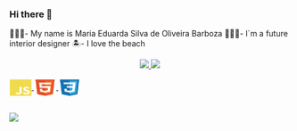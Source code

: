 ### Hi there 👋
👩🏾‍🦱- My name is Maria Eduarda Silva de Oliveira Barboza
👩🏾‍🎨- I´m a future interior designer
🏝️- I love the beach

<div align="center">
  <a href="https://github.com/Dudabarboza">
  <img height="150em" src="https://github-readme-stats.vercel.app/api?username=Dudabarboza&show_icons=true&theme=dracula"/>
  <img height="150em" src="https://github-readme-stats.vercel.app/api/top-langs/?username=Dudabarboza&layout=compact&langs_count=7&theme=dracula"/>
</div>
  <div style="display: inline_block"><br>
  <img align="center" alt="Rafa-Js" height="30" width="40" src="https://raw.githubusercontent.com/devicons/devicon/master/icons/javascript/javascript-plain.svg">
  <img align="center" alt="Rafa-HTML" height="30" width="40" src="https://raw.githubusercontent.com/devicons/devicon/master/icons/html5/html5-original.svg">
  <img align="center" alt="Rafa-CSS" height="30" width="40" src="https://raw.githubusercontent.com/devicons/devicon/master/icons/css3/css3-original.svg">
</div>
  
  ##
  

 
<div> 
  <a href="https://instagram.com/dudabarboza_05" target="_blank"><img src="https://img.shields.io/badge/-Instagram-%23E4405F?style=for-the-badge&logo=instagram&logoColor=white" target="_blank"></a>
 
</div>

